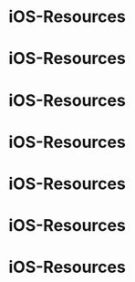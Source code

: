 # iOS-Resources
# iOS-Resources
# iOS-Resources
# iOS-Resources
# iOS-Resources
# iOS-Resources
# iOS-Resources

